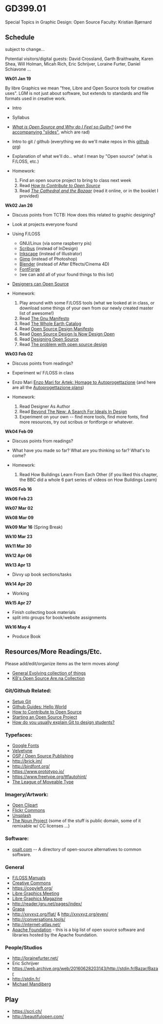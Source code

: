 # GD399.01

Special Topics in Graphic Design: Open Source Faculty: Kristian Bjørnard

## Schedule

subject to change...

Potential visitors/digital guests: David Crossland, Garth Braithwaite, Karen Shea, Will Holman, Micah Rich, Eric Schrijver, Loraine Furter, Daniel Schiavone ...

**Wk01 Jan 19**

By libre Graphics we mean "free, Libre and Open Source tools for creative uses". LGM is not just about software, but extends to standards and file formats used in creative work.

- Intro
- Syllabus
- [_What is Open Source and Why do I Feel so Guilty?_](http://byfat.xxx/what-is-opensource-and-why-do-i-feel-so-guilty) (and the [accompanying "slides"](http://fat.github.io/slides-os-guilt/), which are rad)
- Intro to git / github (everything we do we'll make repos in this [github org](https://github.com/gd399-osd))
- Explanation of what we'll do... what I mean by "Open source" (what is F/LOSS, etc.)
- Homework:

  1. Find an open source project to bring to class next week
  2. Read [_How to Contribute to Open Source_](https://opensource.guide/how-to-contribute/)
  3. Read [_The Cathedral and the Bazaar_](http://www.catb.org/~esr/writings/cathedral-bazaar/cathedral-bazaar/index.html#catbmain) (read it online, or in the booklet I provided)

**Wk02 Jan 26**

- Discuss points from TCTB: How does this related to graphic designing?
- Look at projects everyone found
- Using F/LOSS

  - GNU/Linux (via some raspberry pis)
  - [Scribus](https://www.scribus.net/) (instead of InDesign)
  - [Inkscape](https://inkscape.org/en/) (instead of Illustrator)
  - [Gimp](https://www.gimp.org/) (instead of Photoshop)
  - [Blender](https://www.blender.org/) (instead of After Effects/Cinema 4D)
  - [FontForge](https://fontforge.github.io/en-US/)
  - (we can add all of your found things to this list)

- [Designers can Open Source](http://opendesign.foundation/articles/designers-can-open-source-session-video/)

- Homework:

  1. Play around with some F/LOSS tools (what we looked at in class, or download some things of your own from our newly created master list of awesome!)
  2. Read [The Gnu Manifesto](https://www.gnu.org/gnu/manifesto.html)
  3. Read [The Whole Earth Catalog]()
  4. Read [Open Source Design Manifesto]()
  5. Read [Open Source Design Is Now Design Open]()
  6. Read [Designing Open Source]()
  7. Read [The problem with open source design]()

**Wk03 Feb 02**

- Discuss points from readings?
- Experiment w/ F/LOSS in class
- Enzo Mari [Enzo Mari for Artek: Homage to Autoprogettazione](https://vimeo.com/39684024) (and here are all the [Autoprogettazione plans](/PDFs/Enzo-Mari-Autoprogettazione.pdf))
- Homework:

  1. Read Designer As Author
  2. Read [Beyond The New: A Search For Ideals In Design](http://www.readingdesign.org/beyond-the-new)
  3. Experiment on your own -- find more tools, find more fonts, find more resources, try out scribus or fontforge or whatever.

**Wk04 Feb 09**

- Discuss points from readings?
- What have you made so far? What are you thinking so far? What's to come?
- Homework:

  1. Read How Buildings Learn From Each Other (if you liked this chapter, the BBC did a whole 6 part series of videos on How Buildings Learn)

**Wk05 Feb 16**

**Wk06 Feb 23**

**Wk07 Mar 02**

**Wk08 Mar 09**

**Wk09 Mar 16** (Spring Break)

**Wk10 Mar 23**

**Wk11 Mar 30**

**Wk12 Apr 06**

**Wk13 Apr 13**

- Divvy up book sections/tasks

**Wk14 Apr 20**

- Working

**Wk15 Apr 27**

- Finish collecting book materials
- split into groups for book/website assignments

**Wk16 May 4**

- Produce Book

## Resources/More Readings/Etc.

Please add/edit/organize items as the term moves along!

- [General Evolving collection of things](https://www.one-tab.com/page/ArjARldES_yCrrkdlr5o7Q)
- [KB's Open Source Are.na Collection](https://www.are.na/kristian-bjornard/open-source-design-1513321291)

### Git/Github Related:

- [Setup Git](https://help.github.com/articles/set-up-git/)
- [Github Guides: Hello World](https://guides.github.com/activities/hello-world/)
- [How to Contribute to Open Source](https://opensource.guide/how-to-contribute/)
- [Starting an Open Source Project](https://opensource.guide/starting-a-project/)
- [How do you usually explain Git to design students?](http://freeze.sh/_/2015/conversations/dvc)

### Typefaces:

- [Google Fonts](https://fonts.google.com/)
- [Velvetyne](http://velvetyne.fr/)
- [OSP / Open Source Publishing](http://osp.kitchen/foundry/)
- <http://brick.im/>
- <http://birdfont.org/>
- <https://www.prototypo.io/>
- <https://www.freetype.org/ttfautohint/>
- [The League of Moveable Type](https://www.theleagueofmoveabletype.com/)

### Imagery/Artwork:

- [Open Clipart](https://openclipart.org)
- [Flickr Commons](https://www.flickr.com/commons)
- [Unsplash](https://unsplash.com/)
- [The Noun Project](https://thenounproject.com/) (some of the stuff is public domain, some of it remixable w/ CC licenses ...)

### Software:

- [osalt.com](https://www.osalt.com/) -- A directory of open-source alternatives to common software.

### General

- [F/LOSS Manuals](http://flossmanuals.net/)
- [Creative Commons](https://creativecommons.org/)
- <https://copyleft.org/>
- [Libre Graphics Meeting](http://libregraphicsmeeting.org/)
- [Libre Graphics Magazine](http://libregraphicsmag.com/)
- <http://reader.lgru.net/pages/index/>
- [Grapa](http://grapa.ourproject.org/?lang=en)
- <http://xxyxyz.org/flat/> & <http://xxyxyz.org/even/>
- <http://conversations.tools/>
- <http://internet-atlas.net/>
- [Apache Foundation](http://www.apache.org/index.html#projects-list) - this is a big list of open source software and libraries hosted by the Apache foundation.

### People/Studios

- <http://lorainefurter.net/>
- Eric Schrijver
- <https://web.archive.org/web/20160628203143/http://stdin.fr/Bazar/Bazar>
- <http://stdin.fr/>
- [Michael Mandiberg](http://www.mandiberg.com/)

## Play

- <https://scri.ch/>
- <http://beautifulopen.com/>
